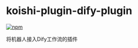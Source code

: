 # koishi-plugin-dify-plugin

[![npm](https://img.shields.io/npm/v/koishi-plugin-dify-plugin?style=flat-square)](https://www.npmjs.com/package/koishi-plugin-dify-plugin)

将机器人接入Dify工作流的插件
